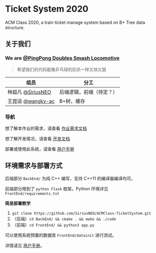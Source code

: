 # Ticket System 2020

ACM Class 2020, a train ticket manage system based on B+ Tree data structure.



## 关于我们

### We are [@PingPong Doubles Smash Locomotive](https://github.com/SiriusNEO/ACMClass-TicketSystem)

> 希望我们的代码能像乒乓球的扣杀一样又快又狠


|  组员   | 分工  |
|  ----  | ----  |
| 林超凡 [@SiriusNEO](https://github.com/siriusneo)  | 后端逻辑，前端（待定？） |
| 王崑运 [@wangky-ac](https://github.com/wangky-ac) | B+树，缓存 |



### 导航

想了解本作业的需求，请查看 [作业需求文档](Document/HomeworkAssignment)

想了解开发情况，请查看 [开发文档](Document/Development/开发文档.pdf)

部署或使用此系统，请查看 [用户手册](/FrontEnd/static/doc/help.pdf)



## 环境需求与部署方式

后端部分 `BackEnd/` 为纯 C++ 编写，支持 C++11 的编译器编译均可。

前端部分用到了 `python Flask` 框架。Python 环境详见 `FrontEnd/requirements.txt`

**简易部署教学**

1. `git clone https://github.com/SiriusNEO/ACMClass-TicketSystem.git`
2. （后端）`cd BackEnd/ && cmake . && make && ./code`
3. （前端）`cd FrontEnd/ && python3 app.py`

可以使用系统预置的数据库 `FrontEnd/datainit` 进行测试。

详情请见 [用户手册](/FrontEnd/static/doc/help.pdf)。